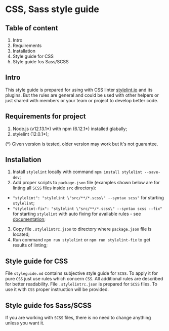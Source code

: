 # CSS, Sass style guide

## Table of content
1. Intro
2. Requirements
3. Installation
4. Style guide for CSS
5. Style guide fos Sass/SCSS

## Intro

This style guide is prepared for using with CSS linter [stylelint.io](https://stylelint.io) and its plugins. But the rules are general and could be used with other helpers or just shared with members or your team or project to develop better code.

## Requirements for project

1. Node.js (v12.13.1*) with npm (6.12.1*) installed glabally;
2. stylelint (12.0.1*);

(*) Given version is tested, older version may work but it's not guarantee.

## Installation

1. Install `stylelint` locally with command `npm install stylelint --save-dev`;
2. Add proper scripts to `package.json` file (examples shown below are for linting all `SCSS` files inside `src` directory):
  * `"stylelint": "stylelint \"src/**/*.scss\" --syntax scss"` for starting `stylelint`;
  * `"stylelint-fix": "stylelint \"src/**/*.scss\" --syntax scss --fix"` for starting `stylelint` with auto fixing for available rules - see [documentation](https://stylelint.io/user-guide/rules);
3. Copy file `.stylelintrc.json` to directory where `package.json` file is located;
4. Run command `npm run stylelint` or `npm run stylelint-fix` to get results of linting;

## Style guide for CSS

File `styleguide.md` contains subjective style guide for `SCSS`. To apply it for pure `CSS` just use rules which concern `CSS`. All additional rules are described for better readability.
File `.stylelintrc.json` is prepared for `SCSS` files. To use it with `CSS` proper instruction will be provided.

## Style guide fos Sass/SCSS

If you are working with `SCSS` files, there is no need to change anything unless you want it.